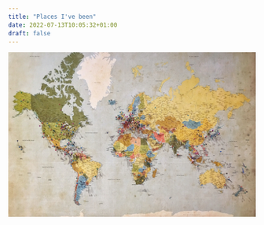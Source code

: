 ```yaml
---
title: "Places I've been"
date: 2022-07-13T10:05:32+01:00
draft: false
---
```


 ![map](andrew-stutesman-l68Z6eF2peA-unsplash.jpg)